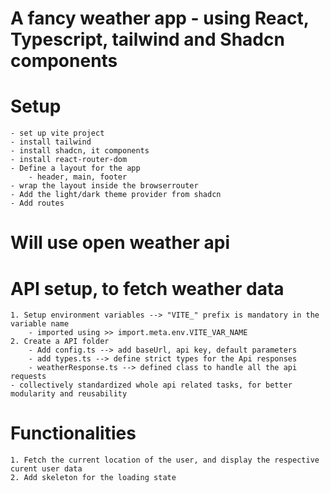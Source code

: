 
# A fancy weather app - using React, Typescript, tailwind and Shadcn components

# Setup
    - set up vite project
    - install tailwind
    - install shadcn, it components
    - install react-router-dom
    - Define a layout for the app 
        - header, main, footer
    - wrap the layout inside the browserrouter
    - Add the light/dark theme provider from shadcn
    - Add routes

# Will use open weather api

# API setup, to fetch weather data
    1. Setup environment variables --> "VITE_" prefix is mandatory in the variable name 
        - imported using >> import.meta.env.VITE_VAR_NAME
    2. Create a API folder 
        - Add config.ts --> add baseUrl, api key, default parameters
        - add types.ts --> define strict types for the Api responses
        - weatherResponse.ts --> defined class to handle all the api requests 
    - collectively standardized whole api related tasks, for better modularity and reusability

# Functionalities 
    1. Fetch the current location of the user, and display the respective curent user data
    2. Add skeleton for the loading state
